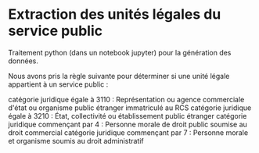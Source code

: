 # Extraction des unités légales du service public

Traitement python (dans un notebook jupyter) pour la génération des données.

Nous avons pris la règle suivante pour déterminer si une unité légale appartient à un service public :

catégorie juridique égale à 3110 : Représentation ou agence commerciale d'état ou organisme public étranger immatriculé au RCS
catégorie juridique égale à 3210 : État, collectivité ou établissement public étranger
catégorie juridique commençant par 4 : Personne morale de droit public soumise au droit commercial
catégorie juridique commençant par 7 : Personne morale et organisme soumis au droit administratif
